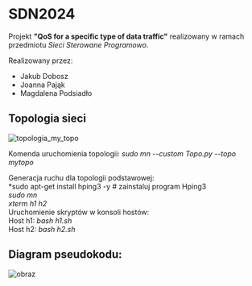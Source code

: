 # SDN2024

Projekt __"QoS for a specific type of data traffic"__ realizowany w ramach przedmiotu _Sieci Sterowane Programowo_.

Realizowany przez:
* Jakub Dobosz
* Joanna Pająk
* Magdalena Podsiadło

## Topologia sieci

![topologia_my_topo](https://github.com/user-attachments/assets/327822bb-de18-4d74-846b-41ffae9960f8)

Komenda uruchomienia topologii:
_sudo mn --custom Topo.py --topo mytopo_


Generacja ruchu dla topologii podstawowej:\
*sudo apt-get install hping3 -y # zainstaluj program Hping3\
*sudo mn*\
*xterm h1 h2*\
Uruchomienie skryptów w konsoli hostów:\
Host h1: *bash h1.sh*\
Host h2: *bash h2.sh*

## Diagram pseudokodu:

![obraz](https://github.com/user-attachments/assets/fb100162-14c6-4c15-a4eb-85d2a875b2d1)



